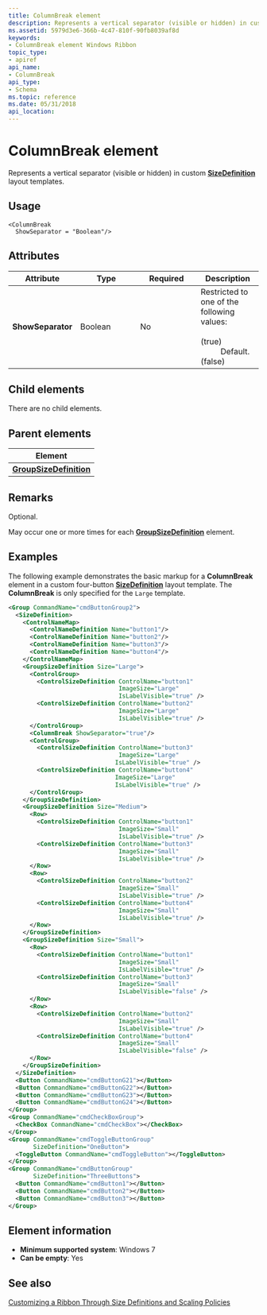 ```yaml
---
title: ColumnBreak element
description: Represents a vertical separator (visible or hidden) in custom SizeDefinition layout templates.
ms.assetid: 5979d3e6-366b-4c47-810f-90fb8039af8d
keywords:
- ColumnBreak element Windows Ribbon
topic_type:
- apiref
api_name:
- ColumnBreak
api_type:
- Schema
ms.topic: reference
ms.date: 05/31/2018
api_location: 
---
```


# ColumnBreak element

Represents a vertical separator (visible or hidden) in custom [**SizeDefinition**](windowsribbon-element-sizedefinition.md) layout templates.

## Usage

``` syntax
<ColumnBreak
  ShowSeparator = "Boolean"/>
```

## Attributes



<table>
<colgroup>
<col style="width: 25%" />
<col style="width: 25%" />
<col style="width: 25%" />
<col style="width: 25%" />
</colgroup>
<thead>
<tr class="header">
<th>Attribute</th>
<th>Type</th>
<th>Required</th>
<th>Description</th>
</tr>
</thead>
<tbody>
<tr class="odd">
<td><strong>ShowSeparator</strong><br/></td>
<td>Boolean<br/></td>
<td>No<br/></td>
<td>Restricted to one of the following values:<br/> <br/>
<dt><span></span><span></span><strong></strong> (true)<br/> </dt> <dd> Default. <br/> </dd> <dt><span></span><span></span><strong></strong> (false)<br/> </dt> <dd></dd> </dl></td>
</tr>
</tbody>
</table>



## Child elements

There are no child elements.

## Parent elements



| Element                                                                             |
|-------------------------------------------------------------------------------------|
| [**GroupSizeDefinition**](windowsribbon-element-groupsizedefinition.md)<br/> |



## Remarks

Optional.

May occur one or more times for each [**GroupSizeDefinition**](windowsribbon-element-groupsizedefinition.md) element.

## Examples

The following example demonstrates the basic markup for a **ColumnBreak** element in a custom four-button [**SizeDefinition**](windowsribbon-element-sizedefinition.md) layout template. The **ColumnBreak** is only specified for the `Large` template.


```XML
<Group CommandName="cmdButtonGroup2">
  <SizeDefinition>
    <ControlNameMap>
      <ControlNameDefinition Name="button1"/>
      <ControlNameDefinition Name="button2"/>
      <ControlNameDefinition Name="button3"/>
      <ControlNameDefinition Name="button4"/>
    </ControlNameMap>
    <GroupSizeDefinition Size="Large">
      <ControlGroup>
        <ControlSizeDefinition ControlName="button1"
                               ImageSize="Large"
                               IsLabelVisible="true" />
        <ControlSizeDefinition ControlName="button2"
                               ImageSize="Large"
                               IsLabelVisible="true" />
      </ControlGroup>
      <ColumnBreak ShowSeparator="true"/>
      <ControlGroup>
        <ControlSizeDefinition ControlName="button3"
                               ImageSize="Large"
                              IsLabelVisible="true" />
        <ControlSizeDefinition ControlName="button4"
                              ImageSize="Large"
                              IsLabelVisible="true" />
      </ControlGroup>
    </GroupSizeDefinition>
    <GroupSizeDefinition Size="Medium">
      <Row>
        <ControlSizeDefinition ControlName="button1"
                               ImageSize="Small"
                               IsLabelVisible="true" />
        <ControlSizeDefinition ControlName="button3"
                               ImageSize="Small"
                               IsLabelVisible="true" />
      </Row>
      <Row>
        <ControlSizeDefinition ControlName="button2"
                               ImageSize="Small"
                               IsLabelVisible="true" />
        <ControlSizeDefinition ControlName="button4"
                               ImageSize="Small"
                               IsLabelVisible="true" />
      </Row>
    </GroupSizeDefinition>
    <GroupSizeDefinition Size="Small">
      <Row>
        <ControlSizeDefinition ControlName="button1"
                               ImageSize="Small"
                               IsLabelVisible="true" />
        <ControlSizeDefinition ControlName="button3"
                               ImageSize="Small"
                               IsLabelVisible="false" />
      </Row>
      <Row>
        <ControlSizeDefinition ControlName="button2"
                               ImageSize="Small"
                               IsLabelVisible="true" />
        <ControlSizeDefinition ControlName="button4"
                               ImageSize="Small"
                               IsLabelVisible="false" />
      </Row>
    </GroupSizeDefinition>
  </SizeDefinition>
  <Button CommandName="cmdButtonG21"></Button>
  <Button CommandName="cmdButtonG22"></Button>
  <Button CommandName="cmdButtonG23"></Button>
  <Button CommandName="cmdButtonG24"></Button>
</Group>
<Group CommandName="cmdCheckBoxGroup">
  <CheckBox CommandName="cmdCheckBox"></CheckBox>
</Group>
<Group CommandName="cmdToggleButtonGroup"
       SizeDefinition="OneButton">
  <ToggleButton CommandName="cmdToggleButton"></ToggleButton>
</Group>
<Group CommandName="cmdButtonGroup"
       SizeDefinition="ThreeButtons">
  <Button CommandName="cmdButton1"></Button>
  <Button CommandName="cmdButton2"></Button>
  <Button CommandName="cmdButton3"></Button>
</Group>
```



## Element information

* **Minimum supported system**: Windows 7
* **Can be empty**: Yes



## See also

<dl> <dt>

[Customizing a Ribbon Through Size Definitions and Scaling Policies](windowsribbon-templates.md)
</dt> </dl>

 

 





